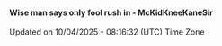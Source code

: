 #### Wise man says only fool rush in - McKidKneeKaneSir
Updated on 10/04/2025 - 08:16:32 (UTC) Time Zone
